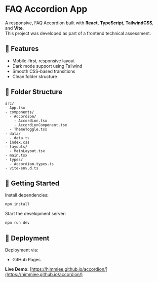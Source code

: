 # FAQ Accordion App

A responsive, FAQ Accordion built with **React**, **TypeScript**, **TailwindCSS**, and **Vite**.  
This project was developed as part of a frontend technical assessment.

## 🌟 Features

- Mobile-first, responsive layout
- Dark mode support using Tailwind
- Smooth CSS-based transitions 
- Clean folder structure

## 📁 Folder Structure

```
src/
- App.tsx
- components/
  - Accordion/
    - Accordion.tsx
    - AccordionComponent.tsx
  - ThemeToggle.tsx
- data/
  - data.ts
- index.css
- layouts/
  - MainLayout.tsx
- main.tsx
- types/
  - Accordion.types.ts
- vite-env.d.ts

```

## 🚀 Getting Started

Install dependencies:

```bash
npm install
```

Start the development server:

```bash
npm run dev
```

## 🔗 Deployment

Deployment via:
- GitHub Pages

**Live Demo:** [https://himmiee.github.io/accordion/](https://himmiee.github.io/accordion/)




